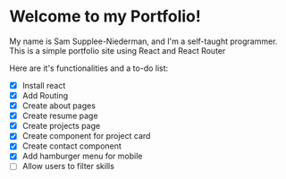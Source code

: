 # Welcome to my Portfolio!

My name is Sam Supplee-Niederman, and I'm a self-taught programmer. This is a simple portfolio site using React and React Router

Here are it's functionalities and a to-do list:

- [x] Install react
- [x] Add Routing
- [x] Create about pages
- [x] Create resume page
- [x] Create projects page
- [x] Create component for project card
- [x] Create contact component
- [x] Add hamburger menu for mobile
- [ ] Allow users to filter skills
